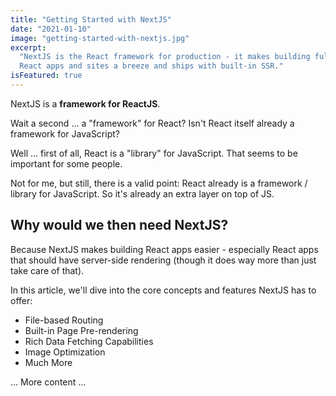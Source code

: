 ```yaml
---
title: "Getting Started with NextJS"
date: "2021-01-10"
image: "getting-started-with-nextjs.jpg"
excerpt:
  "NextJS is the React framework for production - it makes building fullstack
  React apps and sites a breeze and ships with built-in SSR."
isFeatured: true
---
```


NextJS is a **framework for ReactJS**.

Wait a second ... a "framework" for React? Isn't React itself already a
framework for JavaScript?

Well ... first of all, React is a "library" for JavaScript. That seems to be
important for some people.

Not for me, but still, there is a valid point: React already is a framework /
library for JavaScript. So it's already an extra layer on top of JS.

## Why would we then need NextJS?

Because NextJS makes building React apps easier - especially React apps that
should have server-side rendering (though it does way more than just take care
of that).

In this article, we'll dive into the core concepts and features NextJS has to
offer:

- File-based Routing
- Built-in Page Pre-rendering
- Rich Data Fetching Capabilities
- Image Optimization
- Much More

... More content ...
